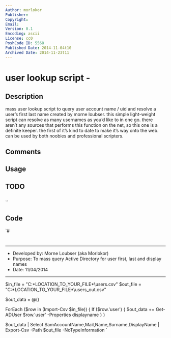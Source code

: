 ```yaml
---
Author: morlokor
Publisher: 
Copyright: 
Email: 
Version: 0.1
Encoding: ascii
License: cc0
PoshCode ID: 5568
Published Date: 2014-11-04t10
Archived Date: 2014-11-23t11
---
```


# user lookup script - 

## Description

mass user lookup script to query user account name / uid and resolve a user’s first last name created by morne loubser. this simple light-weight script can resolve as many usernames as you’d like to in one go. there aren’t any sources that performs this function on the net, so this one is a definite keeper. the first of it’s kind to date to make it’s way onto the web. can be used by both noobies and professional scripters.

## Comments



## Usage



## TODO



## 

``

## Code

`#
 #
 ***********************************************************************
 * Developed by: Morne Loubser (aka Morlokor)
 * Purpose: To mass query Active Directory for user first, last and display names
 * Date: 11/04/2014
 ***********************************************************************
 $in_file = "C:\*LOCATION_TO_YOUR_FILE*\users.csv"
 $out_file = "C:\*LOCATION_TO_YOUR_FILE*\users_out.csv"
 
 $out_data = @()
 
 ForEach ($row in (Import-Csv $in_file)) {
     If ($row.'user') {
         $out_data += Get-ADUser $row.'user' -Properties displayname
     }
 } 
 
 $out_data | 
 Select SamAccountName,Mail,Name,Surname,DisplayName | 
 Export-Csv -Path $out_file -NoTypeInformation
`

